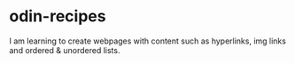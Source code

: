 # odin-recipes
I am learning to create webpages with content such as hyperlinks, img links and ordered & unordered lists.